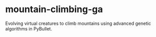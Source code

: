 # mountain-climbing-ga
Evolving virtual creatures to climb mountains using advanced genetic algorithms in PyBullet.

